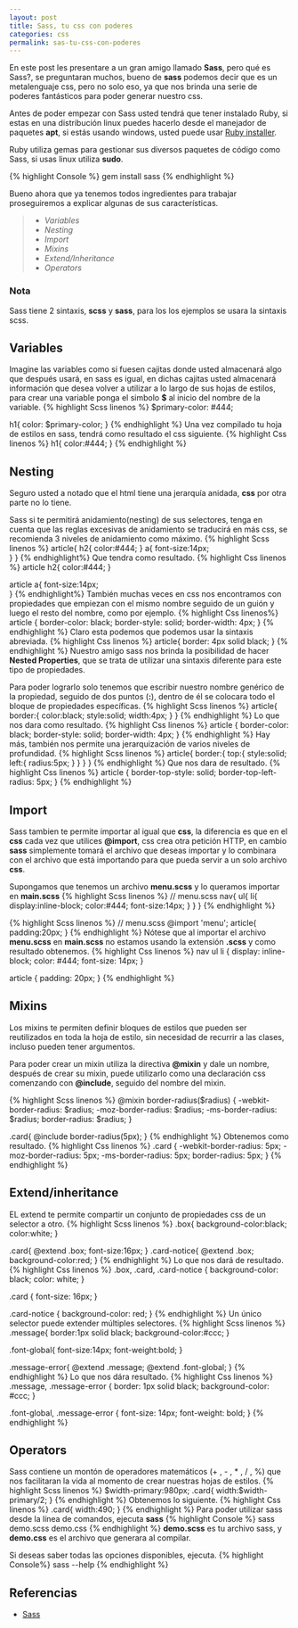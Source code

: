 ```yaml
---
layout: post
title: Sass, tu css con poderes
categories: css
permalink: sas-tu-css-con-poderes
---
```

En este post les presentare a un gran amigo llamado **Sass**, pero qué es Sass?, se preguntaran muchos, bueno de **sass** podemos decir que es un metalenguaje css, pero no solo eso, ya que nos brinda una serie de poderes fantásticos para poder generar nuestro css.

Antes de poder empezar con Sass usted tendrá que tener instalado Ruby, si estas en una distribución linux puedes hacerlo desde el manejador de paquetes **apt**, si estás usando windows, usted puede usar [Ruby installer][1].

Ruby utiliza gemas para gestionar sus diversos paquetes de código como Sass, si usas linux utiliza **sudo**.

{% highlight Console %}
gem install sass
{% endhighlight %}

Bueno ahora que ya tenemos todos ingredientes para trabajar proseguiremos a explicar algunas de sus características.

> - *Variables*
> - *Nesting*
> - *Import*
> - *Mixins*
> - *Extend/Inheritance*
> - *Operators*

### Nota
Sass tiene 2 sintaxis, **scss** y **sass**, para los los ejemplos se usara la sintaxis scss.

## Variables
Imagine las variables como si fuesen cajitas donde usted almacenará algo que después usará, en sass es igual, en dichas cajitas usted almacenará información que desea volver a utilizar a lo largo de sus hojas de estilos, para crear una variable ponga el simbolo **$** al inicio del nombre de la variable.
{% highlight Scss linenos %}
$primary-color: #444;

h1{
  color: $primary-color;
}
{% endhighlight %}
Una vez compilado tu hoja de estilos en sass, tendrá como resultado el css siguiente.
{% highlight Css linenos %}
h1{
  color:#444;
}
{% endhighlight %}
## Nesting
Seguro usted a notado que el html tiene una jerarquía anidada, **css** por otra parte no lo tiene.

Sass si te permitirá anidamiento(nesting) de sus selectores, tenga en cuenta que las reglas excesivas de anidamiento se traducirá en más css, se recomienda 3 niveles de anidamiento como máximo.
{% highlight Scss linenos %}
article{
  h2{
    color:#444;
  }
  a{
    font-size:14px;  
  }
}
{% endhighlight%}
Que tendra como resultado.
{% highlight Css linenos %}
article h2{
  color:#444;
}

article a{
  font-size:14px;  
}
{% endhighlight%}
También muchas veces en css nos encontramos con propiedades que empiezan con el mismo nombre seguido de un guión y luego el resto del nombre, como por ejemplo.
{% highlight Css linenos%}
article {
  border-color: black;
  border-style: solid;
  border-width: 4px;
}
{% endhighlight %}
Claro esta  podemos que podemos usar la sintaxis abreviada.
{% highlight Css linenos %}
article{
  border: 4px solid black;
}
{% endhighlight %}
Nuestro amigo sass nos brinda la posibilidad de  hacer **Nested Properties**, que se trata de utilizar una sintaxis diferente para este tipo de propiedades.

Para poder lograrlo solo tenemos que escribir nuestro nombre genérico de la propiedad, seguido de dos puntos (**:**), dentro de él  se colocara todo el bloque de propiedades específicas.
{% highlight Scss linenos %}
article{
  border:{
    color:black;
    style:solid;
    width:4px;
  }
}
{% endhighlight %}
Lo que nos dara como resultado.
{% highlight Css linenos %}
article {
  border-color: black;
  border-style: solid;
  border-width: 4px;
}
{% endhighlight %}
Hay más, también nos permite una jerarquización de varios niveles de profundidad.
{% highlight Scss linenos %}
article{
  border:{
    top:{
      style:solid;
      left:{
        radius:5px;
      }
    }
  }
}
{% endhighlight %}
Que nos dara de resultado.
{% highlight Css linenos %}
article {
  border-top-style: solid;
  border-top-left-radius: 5px;
}
{% endhighlight %}
## Import
Sass tambien te permite importar al igual que **css**, la diferencia es que en el **css** cada vez que utilices **@import**, css crea otra petición HTTP, en cambio **sass** simplemente tomará el archivo que deseas importar y lo combinara con el archivo que está importando para que pueda servir a un solo archivo **css**.

Supongamos que tenemos un archivo **menu.scss** y lo queramos importar en **main.scss**
{% highlight Scss linenos %}
// menu.scss
nav{
  ul{
    li{
      display:inline-block;
      color:#444;
      font-size:14px; 
    }
  }
}
{% endhighlight %}

{% highlight Scss linenos %}
// menu.scss
@import 'menu';
article{
    padding:20px;
}
{% endhighlight %}
Nótese que al importar el archivo **menu.scss** en **main.scss** no estamos usando la extensión **.scss** y como resultado obtenemos.
{% highlight Css linenos %}
nav ul li {
  display: inline-block;
  color: #444;
  font-size: 14px; 
}

article {
  padding: 20px; 
}
{% endhighlight %}
## Mixins
Los mixins te permiten definir bloques de estilos que pueden ser reutilizados en toda la hoja de estilo, sin necesidad de recurrir a las clases, incluso pueden tener argumentos.

Para poder crear un mixin utiliza la directiva **@mixin** y dale un nombre, después de crear su mixin, puede utilizarlo como una declaración css comenzando con **@include**, seguido del nombre del mixin.

{% highlight Scss linenos %}
@mixin border-radius($radius) {
  -webkit-border-radius: $radius;
     -moz-border-radius: $radius;
      -ms-border-radius: $radius;
          border-radius: $radius;
}

.card{ 
  @include border-radius(5px); 
}
{% endhighlight %}
Obtenemos como resultado.
{% highlight Css linenos %}
.card {
  -webkit-border-radius: 5px;
  -moz-border-radius: 5px;
  -ms-border-radius: 5px;
  border-radius: 5px; 
}
{% endhighlight %}
## Extend/inheritance
EL extend te permite compartir un conjunto de propiedades css de un selector a otro.
{% highlight Scss linenos %}
.box{
  background-color:black;
  color:white;
}

.card{
  @extend .box;
  font-size:16px;
}
.card-notice{
  @extend .box;
  background-color:red;
}
{% endhighlight %}
Lo que nos dará de resultado.
{% highlight Css linenos %}
.box, .card, .card-notice {
  background-color: black;
  color: white;
}

.card {
  font-size: 16px;
}

.card-notice {
  background-color: red;
}
{% endhighlight %}
Un único selector puede extender múltiples selectores.
{% highlight Scss linenos %}
.message{
  border:1px solid black;
  background-color:#ccc;
}

.font-global{
  font-size:14px;
  font-weight:bold;
}

.message-error{
  @extend .message;
  @extend .font-global;
}
{% endhighlight %}
Lo que nos dára resultado.
{% highlight Css linenos %}
.message, .message-error {
  border: 1px solid black;
  background-color: #ccc;
}

.font-global, .message-error {
  font-size: 14px;
  font-weight: bold;
}
{% endhighlight %}
## Operators
Sass contiene un montón de operadores matemáticos (+ , - , * , / , %) que nos facilitaran la vida al momento de crear nuestras hojas de estilos.
{% highlight Scss linenos %}
$width-primary:980px; 
.card{
    width:$width-primary/2;
}
{% endhighlight %}
Obtenemos lo siguiente.
{% highlight Css linenos %}
.card{
    width:490;
}
{% endhighlight %}
Para poder utilizar sass desde la línea de comandos, ejecuta **sass**
{% highlight Console %}
sass demo.scss demo.css
{% endhighlight %}
**demo.scss** es tu archivo sass, y **demo.css** es el archivo que generara al compilar.

Si deseas saber todas las opciones disponibles, ejecuta.
{% highlight Console%}
sass --help
{% endhighlight %}
## Referencias
- [Sass][2]

[1]:http://rubyinstaller.org/
[2]:http://sass-lang.com/
